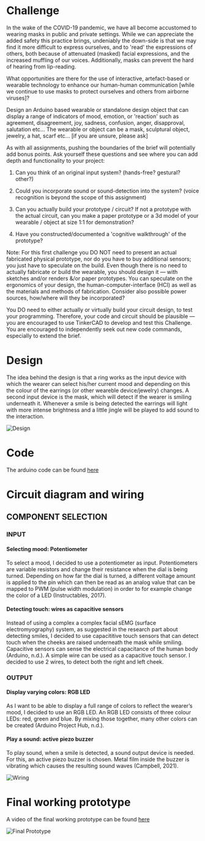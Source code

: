 # Challenge

In the wake of the COVID-19 pandemic, we have all become accustomed to wearing masks in public and private settings. While we can appreciate the added safety this practice brings, undeniably the down-side is that we may find it more difficult to express ourselves, and to 'read' the expressions of others, both because of attenuated (masked) facial expressions, and the increased muffling of our voices. Additionally, masks can prevent the hard of hearing from lip-reading.

What opportunities are there for the use of interactive, artefact-based or wearable technology to enhance our human-human communication [while we continue to use masks to protect ourselves and others from airborne viruses]?

Design an Arduino based wearable or standalone design object that can display a range of indicators of mood, emotion, or 'reaction' such as agreement, disagreement, joy, sadness, confusion, anger, disapproval, salutation etc... The wearable or object can be a mask, sculptural object, jewelry, a hat, scarf etc... [if you are unsure, please ask]

As with all assignments, pushing the boundaries of the brief will potentially add bonus points. Ask yourself these questions and see where you can add depth and functionality to your project:

1. Can you think of an original input system? (hands-free? gestural? other?)

2. Could you incorporate sound or sound-detection into the system? (voice recognition is beyond the scope of this assignment)

3. Can you actually build your prototype / circuit? If not a prototype with the actual circuit, can you make a paper prototype or a 3d model of your wearable / object at size 1:1 for demonstration?

4. Have you constructed/documented a 'cognitive walkthrough' of the prototype?

Note: For this first challenge you DO NOT need to present an actual fabricated physical prototype, nor do you have to buy additional sensors; you just have to speculate on the build. Even though there is no need to actually fabricate or build the wearable, you should design it  — with sketches and/or renders &/or paper prototypes. You can speculate on the ergonomics of your design, the human-computer-interface (HCI) as well as the materials and methods of fabrication. Consider also possible power sources, how/where will they be incorporated?

You DO need to either actually or virtually build your circuit design, to test your programming. Therefore, your code and circuit should be plausible — you are encouraged to use TinkerCAD to develop and test this Challenge. You are encouraged to independently seek out new code commands, especially to extend the brief.

# Design

The idea behind the design is that a ring works as the input device with which the wearer can select his/her current mood and depending on this the colour of the earrings (or other weareble device/jewelry) changes. A second input device is the mask, which will detect if the wearer is smiling underneath it. Whenever a smile is being detected the earrings will light with more intense brightness and a little jingle will be played to add sound to the interaction.

![Design](walkthrough.png)

# Code

The arduino code can be found [here](Assignment_1.ino)

# Circuit diagram and wiring

## COMPONENT SELECTION

### INPUT
#### Selecting mood: Potentiometer
To select a mood, I decided to use a potentiometer as input. Potentiometers are variable resistors and change their resistance when the dial is being turned. Depending on how far the dial is turned, a different voltage amount is applied to the pin which can then be read as an analog value that can be mapped to PWM (pulse width modulation) in order to for example change the color of a LED (Instructables, 2017).
#### Detecting touch: wires as capacitive sensors
Instead of using a complex a complex facial sEMG (surface electromyography) system, as suggested in the research part about detecting smiles, I decided to use capacititive touch sensors that can detect touch when the cheeks are raised underneath the mask while smiling. Capacitive sensors can sense the electrical capacitance of the human body (Arduino, n.d.). A simple wire can be used as a capacitive touch sensor. I decided to use 2 wires, to detect both the right and left cheek.

### OUTPUT
#### Display varying colors: RGB LED
As I want to be able to display a full range of colors to reflect the wearer’s mood, I decided to use an RGB LED. An RGB LED consists of three colour LEDs: red, green
and blue. By mixing those together, many other colors can be created (Arduino Project Hub, n.d.). 
#### Play a sound: active piezo buzzer
To play sound, when a smile is detected, a sound output device is needed. For this, an active piezo buzzer is chosen. Metal film inside the buzzer is vibrating which
causes the resulting sound waves (Campbell, 2021).

![Wiring](wiring.png)

# Final working prototype

A video of the final working prototype can be found [here](https://youtu.be/-9-NCaHEes4)

![Final Prototype](finalprototype.png)
